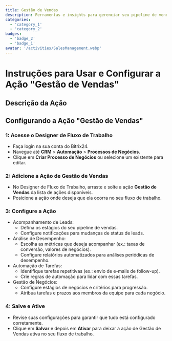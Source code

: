 ```yaml
---
title: Gestão de Vendas
description: Ferramentas e insights para gerenciar seu pipeline de vendas de forma eficaz.
categories: 
  - 'category_1'
  - 'category_2'
badges: 
  - 'badge_2'
  - 'badge_1'
avatar: '/activities/SalesManagement.webp'
---
```


# Instruções para Usar e Configurar a Ação "Gestão de Vendas"

## Descrição da Ação

## **Configurando a Ação "Gestão de Vendas"**

### 1: Acesse o Designer de Fluxo de Trabalho
- Faça login na sua conta do Bitrix24.
- Navegue até **CRM** > **Automação** > **Processos de Negócios**.
- Clique em **Criar Processo de Negócios** ou selecione um existente para editar.

### 2: Adicione a Ação de Gestão de Vendas
- No Designer de Fluxo de Trabalho, arraste e solte a ação **Gestão de Vendas** da lista de ações disponíveis.
- Posicione a ação onde deseja que ela ocorra no seu fluxo de trabalho.

### 3: Configure a Ação
- Acompanhamento de Leads:
  - Defina os estágios do seu pipeline de vendas.
  - Configure notificações para mudanças de status de leads.
- Análise de Desempenho:
  - Escolha as métricas que deseja acompanhar (ex.: taxas de conversão, valores de negócios).
  - Configure relatórios automatizados para análises periódicas de desempenho.
- Automação de Tarefas:
  - Identifique tarefas repetitivas (ex.: envio de e-mails de follow-up).
  - Crie regras de automação para lidar com essas tarefas.
- Gestão de Negócios:
  - Configure estágios de negócios e critérios para progressão.
  - Atribua tarefas e prazos aos membros da equipe para cada negócio.

### 4: Salve e Ative
- Revise suas configurações para garantir que tudo está configurado corretamente.
- Clique em **Salvar** e depois em **Ativar** para deixar a ação de Gestão de Vendas ativa no seu fluxo de trabalho.